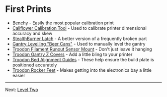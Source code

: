 # First Prints
- [Benchy](https://www.3dbenchy.com/) - Easily the most popular calibration print 
- [Califlower Calibration Tool](https://vector3d.shop/products/califlower-calibration) - Used to calibrate printer dimensional accuracy and skew
- [StealthBurner Latch](https://github.com/500Foods/WelcomeToTroodon/blob/main/docs/level_1/first_print_latch.md) - A better version of a frequently broken part
- [Gantry Levelling "Beer Cans"](https://www.printables.com/model/869496-gantry-leveling-beer-cans-voron-gantry-leveling-ai) - Used to manually level the gantry
- [Troodon Filament Runout Sensor Mount](https://www.printables.com/model/568188-filament-sensor-bracket-for-troodon-20) - Don't just leave it hanging
- [Troodon Gantry Z Covers](https://www.printables.com/model/900588-troodon-20-motor-mount-covers) - Add a little bling to your printer
- [Troodon Bed Alignment Guides](https://github.com/500Foods/WelcomeToTroodon/blob/main/docs/level_1/bed_alignment.md) - These help ensure the build plate is positioned accurately
- [Troodon Rocker Feet](https://www.printables.com/model/629765-troodon-20-rocker-feet) - Makes getting into the electronics bay a little easier

<hr>

Next: [Level Two](https://github.com/500Foods/WelcomeToTroodon#-level-two---get-to-work)
